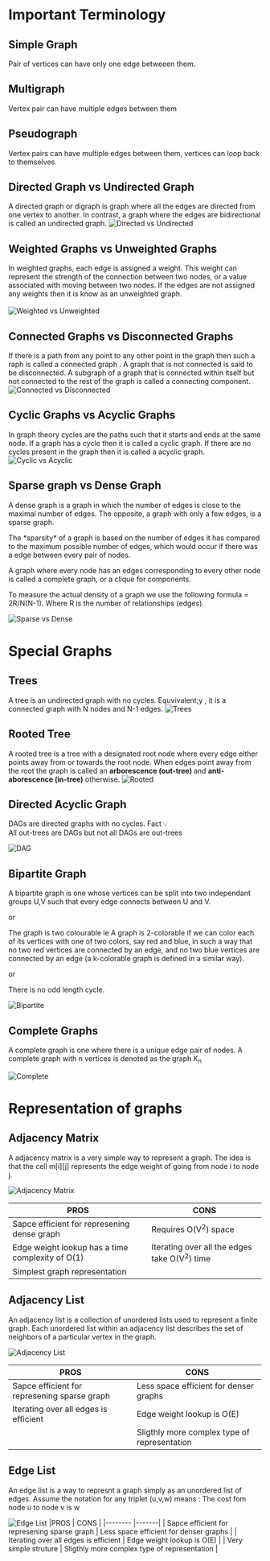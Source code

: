 # Important Terminology

## Simple Graph 
Pair of vertices can have only one edge betweeen them.
## Multigraph
Vertex pair can have multiple edges between them
##  Pseudograph
Vertex pairs can have multiple edges between them, vertices can loop back to themselves.

## Directed Graph  vs Undirected Graph
A directed graph or digraph is graph where all the edges are directed from one vertex to another. In contrast, a graph where the edges are bidirectional is called an undirected graph.
![Directed vs Undirected ](/AAD_proj_png/Directed_.jpg "Text to show on mouseover")


## Weighted Graphs vs Unweighted Graphs
In weighted graphs, each edge is assigned a weight. This weight can represent the strength of the connection between two nodes, or a value associated with moving between two nodes. If the edges are not assigned any weights then it is know as an unweighted graph. <br><br>
![Weighted vs Unweighted ](/AAD_proj_png/Weighted_.png "Text to show on mouseover")


## Connected Graphs vs  Disconnected Graphs
If there is a path from any point to any other point in the graph then such a raph is called a connected graph . A graph that is not connected is said to be disconnected.
A subgraph of a graph that is connected within itself but not connected to the rest of the graph  is called a connecting component.
![Connected vs Disconnected ](/AAD_proj_png/Connected_.png "Text to show on mouseover")


## Cyclic Graphs vs Acyclic Graphs
In graph theory cycles are the paths such that it starts and ends at the same node. If a graph has a cycle then it is called a cyclic graph. If there are no cycles present in the graph then it is called a acyclic graph.
![Cyclic vs Acyclic ](/AAD_proj_png/Cyclic_.jpg "Text to show on mouseover")

## Sparse graph vs Dense Graph 
<p>A dense graph is a graph in which the number of edges is close to the maximal number of edges. The opposite, a graph with only a few edges, is a sparse graph. </p>

<p>The *sparsity* of a graph is based on the number of edges it has compared to the maximum possible number of edges, which would occur if there was a edge between every pair of nodes.</p>

<p>A graph where every node has an edges corresponding to every other node is called a complete graph, or a clique for components.</p>

<p>To measure the actual density of a graph we use the following formula = 2R/N(N-1). Where R is the number of relationships (edges).</p>

![Sparse vs Dense ](/AAD_proj_png/Sparse_.jpg "Text to show on mouseover")


# Special Graphs 

## Trees
A tree is an undirected graph with no cycles. Equvivalent;y , it is a connected graph with N nodes and N-1 edges.
![Trees ](/AAD_proj_png/Trees.jpg "Text to show on mouseover")
## Rooted Tree
A rooted tree is a tree with a designated root node where every edge either points away from or towards the root node. When edges point away from the root the graph is called an <b> arborescence (out-tree) </b> and <b>anti-aborescence (in-tree)</b> otherwise.
![Rooted ](/AAD_proj_png/Rooted.png "Text to show on mouseover")

## Directed Acyclic Graph
DAGs are directed graphs with no cycles.
Fact :bulb: <br>
All out-trees are DAGs but not all DAGs are out-trees

![DAG ](/AAD_proj_png/DAG.jpg "Text to show on mouseover")

## Bipartite Graph
<p>A bipartite graph is one whose vertices can be split into two independant groups U,V such that every edge connects between U and V. </p> or
<p>The graph is two colourable ie A graph is 2-colorable if we can color each of its vertices with one of two colors, say red and blue, in such a way that no two red vertices are connected by an edge, and no two blue vertices are connected by an edge (a k-colorable graph is defined in a similar way). </p> or <p> There is no odd length cycle. </p>

![Bipartite ](/AAD_proj_png/Bipartite.jpg "Text to show on mouseover")

## Complete Graphs
<p> A complete graph is one where there is a unique edge pair of nodes. A complete graph with n vertices is denoted as the graph K<sub>n</sub></p>

![Complete](/AAD_proj_png/Complete.jpg "Text to show on mouseover")

# Representation of graphs

## Adjacency Matrix

<p> A adjacency matrix is a very simple way to represent a graph. The idea is that the cell m[i][j] represents the edge weight of going from node i to node j.</p>

![Adjacency Matrix](/AAD_proj_png/Adj_Matrix.jpg "Text to show on mouseover")

|PROS     | CONS  |
|-------- |-------|
| Sapce efficient for represening dense graph     |  Requires O(V<sup>2</sup>) space                        |
| Edge weight lookup has a time complexity of O(1)|  Iterating over all the edges take O(V<sup>2</sup>) time|
| Simplest graph representation                   |                                                         |
## Adjacency List
<p>An adjacency list is a collection of unordered lists used to represent a finite graph. Each unordered list within an adjacency list describes the set of neighbors of a particular vertex in the graph.</p>

![Adjacency List](/AAD_proj_png/Adj_List.jpg "Text to show on mouseover")

|PROS     | CONS  |
|-------- |-------|
| Sapce efficient for represening sparse graph     |  Less space efficient for denser graphs         |
| Iterating over all edges is efficient            |         Edge weight lookup is O(E)              |
|                                                  |    Sligthly more complex type of representation |
## Edge List
<p>An edge list is a way to represnt a graph simply as an unordered list of edges. Assume the notation for any triplet (u,v,w) means : The cost fom node u to node v is w </p>

![Edge List](/AAD_proj_png/Edge_List.jpg "Text to show on mouseover")
|PROS     | CONS  |
|-------- |-------|
| Sapce efficient for represening sparse graph     |  Less space efficient for denser graphs         |
| Iterating over all edges is efficient            |         Edge weight lookup is O(E)              |
| Very simple struture                             |    Sligthly more complex type of representation |

